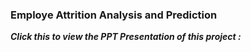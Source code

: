 ### Employe Attrition Analysis and Prediction 
***Click this  to view the PPT Presentation of this project :***
